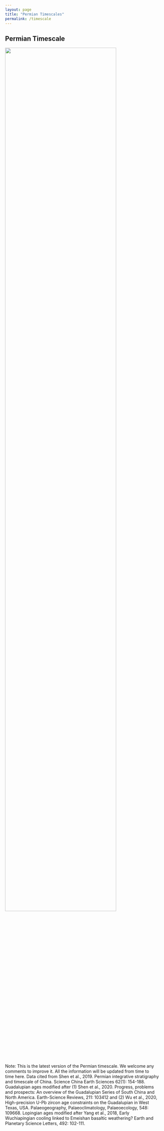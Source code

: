 ```yaml
---
layout: page
title: "Permian Timescales"
permalink: /timescale
---
```

## Permian Timescale

<a href="https://stratigraphy.org/subcommission-permian/images/Permian timescale 2021.jpg"><img src="https://stratigraphy.org/subcommission-permian/images/Permian timescale 2021.jpg" alt="" style="width:85%" /></a>  
Note: This is the latest version of the Permian timescale. We welcome any comments to improve it. All the information will be updated from time to time here. Data cited from Shen et al., 2019. Permian integrative stratigraphy and timescale of China. Science China Earth Sciences 62(1): 154-188. Guadalupian ages modified after (1) Shen et al., 2020. Progress, problems and prospects: An overview of the Guadalupian Series of South China and North America. Earth-Science Reviews, 211: 103412 and (2) Wu et al., 2020, High-precision U-Pb zircon age constraints on the Guadalupian in West Texas, USA. Palaeogeography, Palaeoclimatology, Palaeoecology, 548: 109668. Lopingian ages modified after Yang et al., 2018, Early Wuchiapingian cooling linked to Emeishan basaltic weathering? Earth and Planetary Science Letters, 492: 102-111.
